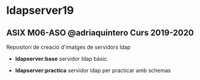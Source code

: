 # ldapserver19
## ASIX M06-ASO @adriaquintero Curs 2019-2020

Repositori de creació d'imatges de servidors ldap

*  **ldapserver:base** servidor ldap bàsic.

* **ldapserver:practica** servidor ldap per practicar amb schemas
